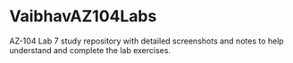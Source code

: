 # VaibhavAZ104Labs
AZ-104 Lab 7 study repository with detailed screenshots and notes to help understand and complete the lab exercises.

